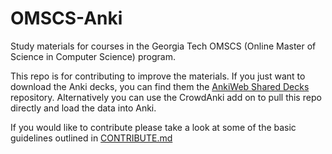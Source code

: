# OMSCS-Anki

Study materials for courses in the Georgia Tech OMSCS (Online Master of Science in Computer Science) program.

This repo is for contributing to improve the materials. If you just want to download the Anki decks, you can find them the [AnkiWeb Shared Decks](https://ankiweb.net/shared/byauthor/1210110765) repository. Alternatively you can use the CrowdAnki add on to pull this repo directly and load the data into Anki.

If you would like to contribute please take a look at some of the basic guidelines outlined in [CONTRIBUTE.md](./CONTRIBUTE.md)
